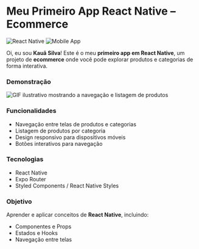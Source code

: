 # Meu Primeiro App React Native – Ecommerce

![React Native](https://img.shields.io/badge/React_Native-20232A?style=for-the-badge\&logo=react) ![Mobile App](https://img.shields.io/badge/Mobile-App-blue?style=for-the-badge)

Oi, eu sou **Kauã Silva**! Este é o meu **primeiro app em React Native**, um projeto de **ecommerce** onde você pode explorar produtos e categorias de forma interativa.

### Demonstração

![GIF ilustrativo mostrando a navegação e listagem de produtos](https://media.giphy.com/media/3oEjI6SIIHBdRxXI40/giphy.gif)

### Funcionalidades

- Navegação entre telas de produtos e categorias
- Listagem de produtos por categoria
- Design responsivo para dispositivos móveis
- Botões interativos para navegação

### Tecnologias

- React Native
- Expo Router
- Styled Components / React Native Styles

### Objetivo

Aprender e aplicar conceitos de **React Native**, incluindo:

- Componentes e Props
- Estados e Hooks
- Navegação entre telas


